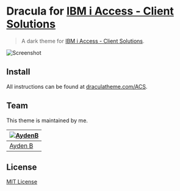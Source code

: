 # Dracula for [IBM i Access - Client Solutions](https://www.ibm.com/support/pages/ibm-i-access-client-solutions)

> A dark theme for [IBM i Access - Client Solutions](https://www.ibm.com/support/pages/ibm-i-access-client-solutions).

![Screenshot](https://github.com/AydenB/DraculaACS/assets/24871012/18157a1d-e2f4-4568-9952-2715cc50e0fa)

## Install

All instructions can be found at [draculatheme.com/ACS](https://draculatheme.com/ACS).

## Team

This theme is maintained by me.

| [![AydenB](https://github.com/aydenb.png?size=100)](https://github.com/AydenB) | 
| ---------------------------------------------------------------------------------------- |
| [Ayden B](https://github.com/AydenB)                                               | 


## License

[MIT License](./LICENSE)
